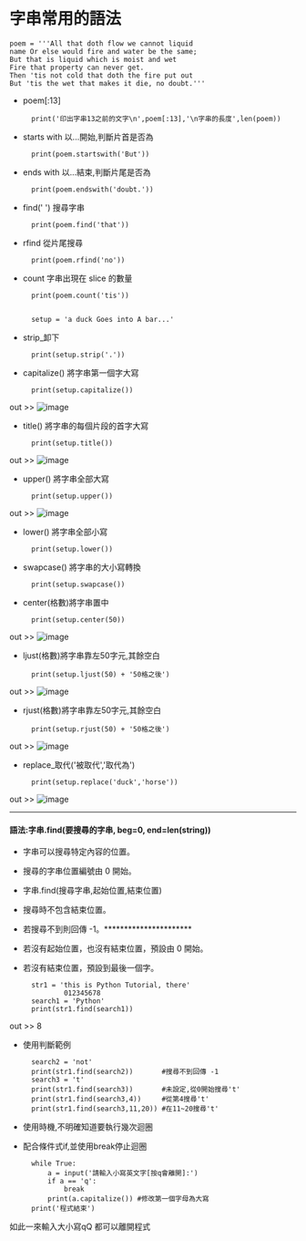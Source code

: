 # 字串常用的語法

    poem = '''All that doth flow we cannot liquid 
    name Or else would fire and water be the same;
    But that is liquid which is moist and wet 
    Fire that property can never get. 
    Then 'tis not cold that doth the fire put out 
    But 'tis the wet that makes it die, no doubt.'''


* poem[:13]

        print('印出字串13之前的文字\n',poem[:13],'\n字串的長度',len(poem))  

* starts with 以...開始,判斷片首是否為        

        print(poem.startswith('But')) 

* ends with 以...結束,判斷片尾是否為      
            
        print(poem.endswith('doubt.'))

* find('   ') 搜尋字串  
        
        print(poem.find('that'))

* rfind 從片尾搜尋   
        
        print(poem.rfind('no'))   

* count 字串出現在 slice 的數量     
        
        print(poem.count('tis'))  


        setup = 'a duck Goes into A bar...'
    
* strip_卸下      

        print(setup.strip('.'))   
    
* capitalize() 將字串第一個字大寫    
        
        print(setup.capitalize()) 
        
out >>  ![image](https://user-images.githubusercontent.com/112489587/208140910-fdc021ef-ba51-49dd-900e-8b5dc78949da.png)

        
* title() 將字串的每個片段的首字大寫     
        
        print(setup.title())    
        
out >> ![image](https://user-images.githubusercontent.com/112489587/208140774-4ad95e4e-e5a1-4c8f-8c9c-7d5d4e18e4df.png)
    
* upper() 將字串全部大寫           
        
        print(setup.upper())      
        
out >> ![image](https://user-images.githubusercontent.com/112489587/208141372-56a14956-1604-43de-9c58-9f2b2a3670b4.png)
        
* lower() 將字串全部小寫       

        print(setup.lower()) 
     
* swapcase() 將字串的大小寫轉換        

        print(setup.swapcase())   
        
* center(格數)將字串置中       

        print(setup.center(50))  

out >> ![image](https://user-images.githubusercontent.com/112489587/208141875-f6d112d8-3e62-43cd-815c-4e9c5af365ac.png)
        
* ljust(格數)將字串靠左50字元,其餘空白       

        print(setup.ljust(50) + '50格之後')   
        
out >> ![image](https://user-images.githubusercontent.com/112489587/208142564-1b5eacc9-ade7-4069-bed2-4509e41c2b4a.png)


* rjust(格數)將字串靠左50字元,其餘空白       

        print(setup.rjust(50) + '50格之後')  
        
out >> ![image](https://user-images.githubusercontent.com/112489587/208142957-02997b98-73bd-407b-8942-7ef650d78c40.png)


* replace_取代('被取代','取代為')

        print(setup.replace('duck','horse'))    

out >> ![image](https://user-images.githubusercontent.com/112489587/208143300-6d7ba6db-7263-491b-996e-48ad166bbca8.png)


************************************************************


#### 語法:字串.find(要搜尋的字串, beg=0, end=len(string))           
* 字串可以搜尋特定內容的位置。
* 搜尋的字串位置編號由 0 開始。
* 字串.find(搜尋字串,起始位置,結束位置)
* 搜尋時不包含結束位置。
* 若搜尋不到則回傳 -1。**********************
* 若沒有起始位置，也沒有結束位置，預設由 0 開始。
* 若沒有結束位置，預設到最後一個字。

        str1 = 'this is Python Tutorial, there'
                012345678
        search1 = 'Python' 
        print(str1.find(search1))

out >> 8

* 使用判斷範例         
    
        search2 = 'not'
        print(str1.find(search2))       #搜尋不到回傳 -1
        search3 = 't'
        print(str1.find(search3))       #未設定,從0開始搜尋't'
        print(str1.find(search3,4))     #從第4搜尋't'
        print(str1.find(search3,11,20)) #在11~20搜尋't'





      
* 使用時機,不明確知道要執行幾次迴圈     
* 配合條件式if,並使用break停止迴圈      
        
        while True:
            a = input('請輸入小寫英文字[按q會離開]:')
            if a == 'q':
                break
            print(a.capitalize()) #修改第一個字母為大寫
        print('程式結束')

如此一來輸入大小寫qQ 都可以離開程式
